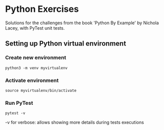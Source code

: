 # Python Exercises
Solutions for the challenges from the book 'Python By Example' by Nichola Lacey, with PyTest unit tests.

## Setting up Python virtual environment
### Create new environment

``python3 -m venv myvirtualenv``

### Activate environment

``source myvirtualenv/bin/activate``

### Run PyTest
 
``pytest -v``

-v for verbose: allows showing more details during tests executions